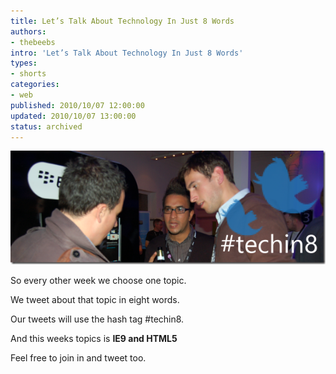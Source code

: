 ```yaml
---
title: Let’s Talk About Technology In Just 8 Words
authors:
- thebeebs
intro: 'Let’s Talk About Technology In Just 8 Words'
types:
- shorts
categories:
- web
published: 2010/10/07 12:00:00
updated: 2010/10/07 13:00:00
status: archived
---
```


[![techin8](images/7558.techin8_thumb_46ED9A14.png "techin8")](https://msdnshared.blob.core.windows.net/media/MSDNBlogsFS/prod.evol.blogs.msdn.com/CommunityServer.Blogs.Components.WeblogFiles/00/00/01/38/93/metablogapi/6545.techin8_6BBEFD25.png) 

So every other week we choose one topic.

We tweet about that topic in eight words.

Our tweets will use the hash tag #techin8.

And this weeks topics is **IE9 and HTML5**

Feel free to join in and tweet too.
